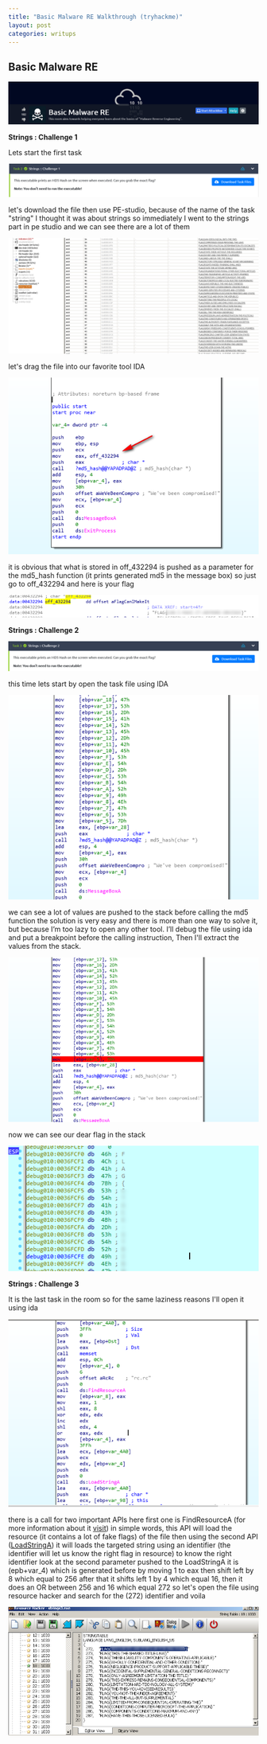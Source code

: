```yaml
---
title: "Basic Malware RE Walkthrough (tryhackme)"
layout: post
categories: writups
---
```

## Basic Malware RE

![](/assets/images/malware_re/s0.png)


**Strings : Challenge 1**

Lets start the first task

![](/assets/images/malware_re/s1.png)

let's download the file then use PE-studio, because of the name of the task "string" I thought it was about strings so immediately I went to the strings part in pe studio and we can see there are a lot of them 

![](/assets/images/malware_re/00.png)

let's drag the file into our favorite tool IDA 

![](/assets/images/malware_re/01.png)

it is obvious that what is stored in off_432294 is pushed as a parameter for the md5_hash function (it prints generated md5 in the message box)
so just go to off_432294 and here is your flag

![](/assets/images/malware_re/02.png)

**Strings : Challenge 2**

![](/assets/images/malware_re/s2.png)

this time lets start by open the task file using IDA 

![](/assets/images/malware_re/03.png)

we can see a lot of values are pushed to the stack before calling the md5 function the solution is very easy and there is more than one way to solve it, but because I’m too lazy to open any other tool.
I’ll debug the file using ida and put a breakpoint before the calling instruction, Then I'll extract the values from the stack.

![](/assets/images/malware_re/04.png)

now we can see our dear flag in the stack 

![](/assets/images/malware_re/06.png)


**Strings : Challenge 3**

It is the last task in the room so for the same laziness reasons I'll open it using ida 

![](/assets/images/malware_re/08.png)

there is a call for two important APIs here
first one is FindResourceA (for more information about it [visit][LoadResource])
in simple words, this API will load the resource (it contains a lot of fake flags) of the file then using the second API ([LoadStringA][LoadStringA])
it will loads the targeted string using an identifier (the identifier will let us know the right flag in resource)
to know the right identifier look at the second parameter pushed to the LoadStringA 
it is (epb+var_4) which is generated before by moving 1 to eax then shift left by 8 which equal to 256
after that it shifts left 1 by 4 which equal 16, then it does an OR between 256 and 16 which equal 272
so let's open the file using resource hacker and search for the (272) identifier and voila

![](/assets/images/malware_re/09.png)


[LoadResource]: https://docs.microsoft.com/en-us/windows/win32/api/winbase/nf-winbase-findresourcea

[LoadStringA]: https://docs.microsoft.com/en-us/windows/win32/api/winuser/nf-winuser-loadstringa
